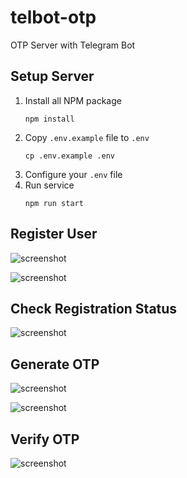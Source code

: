 # telbot-otp

OTP Server with Telegram Bot

## Setup Server

1.  Install all NPM package
    ```
    npm install
    ```
2.  Copy ```.env.example``` file to ```.env```
    ```
    cp .env.example .env
    ```
3.  Configure your ```.env``` file
4.  Run service
    ```
    npm run start
    ```

## Register User

![screenshot](https://i.ibb.co/D77MPfs/register-01.png)

![screenshot](https://i.ibb.co/MphJjqT/register-02.png)

## Check Registration Status

![screenshot](https://i.ibb.co/6X3fHvY/status.png)

## Generate OTP

![screenshot](https://i.ibb.co/9HRv4z6/generate-01.png)

![screenshot](https://i.ibb.co/ChWSb4b/generate-02.png)

## Verify OTP

![screenshot](https://i.ibb.co/W65tC6n/verify.png)
